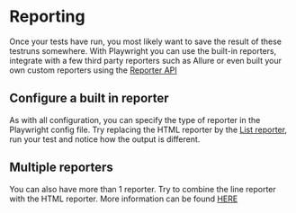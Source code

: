 # Reporting
Once your tests have run, you most likely want to save the result of these testruns somewhere. With Playwright you can use the built-in reporters, integrate with a few third party reporters such as Allure or even built your own custom reporters using the [Reporter API](https://playwright.dev/docs/api/class-reporter)

## Configure a built in reporter
As with all configuration, you can specify the type of reporter in the Playwright config file.
Try replacing the HTML reporter by the [List reporter](https://playwright.dev/docs/api/class-reporter), run your test and notice how the output is different.

## Multiple reporters 

You can also have more than 1 reporter. Try to combine the line reporter with the HTML reporter. More information can be found [HERE](https://playwright.dev/docs/test-reporters#multiple-reporters)
